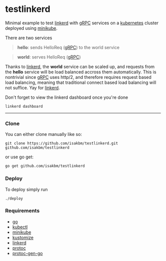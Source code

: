 # testlinkerd

Minimal example to test [linkerd] with [gRPC] services on a [kubernetes] cluster deployed using [minikube].

There are two services

> **hello**: sends HelloReq ([gRPC]) to the world service

> **world**: serves HelloReq ([gRPC])

Thanks to [linkerd], the **world** service can be scaled up, and requests from the **hello** service will be load balanced accross them automatically. This is nontrivial since [gRPC] uses http/2, and therefore requires request based load balancing, meaning that traditional connect based load balancing will not suffice. Yay for [linkerd].

Don't forget to view the linkerd dashboard once you're done

```linkerd dashboard```

---

### Clone

You can either clone manually like so:

```git clone https://github.com/isakbm/testlinkerd.git github.com/isakbm/testlinkerd```

or use go get:

```go get github.com/isakbm/testlinkerd```

### Deploy

To deploy simply run

```./deploy```

### Requirements

- [go]
- [kubectl]
- [minikube]
- [kustomize]
- [linkerd]
- [protoc]
- [protoc-gen-go]

[go]: https://golang.org/
[gRPC]: https://grpc.io/
[linkerd]: https://linkerd.io/2/getting-started/
[minikube]: https://kubernetes.io/docs/tasks/tools/install-minikube/
[kustomize]: https://kustomize.io/
[kubectl]: https://kubernetes.io/docs/tasks/tools/install-kubectl/
[protoc]:  https://developers.google.com/protocol-buffers
[protoc-gen-go]: https://github.com/golang/protobuf
[kubernetes]: https://kubernetes.io/docs/reference/
